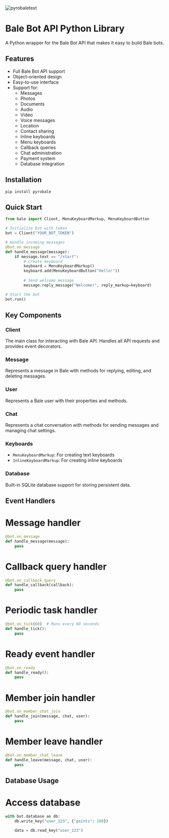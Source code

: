 ![pyrobaletext](https://raw.githubusercontent.com/pyrobale/pyrobale/refs/heads/main/pyrobaletext.png)

# Bale Bot API Python Library

A Python wrapper for the Bale Bot API that makes it easy to build Bale bots.

## Features

- Full Bale Bot API support
- Object-oriented design
- Easy-to-use interface
- Support for:
  - Messages
  - Photos
  - Documents
  - Audio
  - Video
  - Voice messages
  - Location
  - Contact sharing
  - Inline keyboards
  - Menu keyboards
  - Callback queries
  - Chat administration
  - Payment system
  - Database integration

## Installation

``pip install pyrobale``

## Quick Start

```py
from bale import Client, MenuKeyboardMarkup, MenuKeyboardButton

# Initialize bot with token
bot = Client("YOUR_BOT_TOKEN")

# Handle incoming messages
@bot.on_message
def handle_message(message):
    if message.text == "/start":
        # Create keyboard
        keyboard = MenuKeyboardMarkup()
        keyboard.add(MenuKeyboardButton("Hello!"))
  
        # Send welcome message
        message.reply_message("Welcome!", reply_markup=keyboard)

# Start the bot
bot.run()
```

## Key Components

### Client

The main class for interacting with Bale API. Handles all API requests and provides event decorators.

### Message

Represents a message in Bale with methods for replying, editing, and deleting messages.

### User

Represents a Bale user with their properties and methods.

### Chat

Represents a chat conversation with methods for sending messages and managing chat settings.

### Keyboards

- `MenuKeyboardMarkup`: For creating text keyboards
- `InlineKeyboardMarkup`: For creating inline keyboards

### Database

Built-in SQLite database support for storing persistent data.

## Event Handlers

# Message handler

```python
@bot.on_message
def handle_message(message):
    pass
```

# Callback query handler

```python
@bot.on_callback_query
def handle_callback(callback):
    pass
```

# Periodic task handler

```python
@bot.on_tick(60)  # Runs every 60 seconds
def handle_tick():
    pass
```

# Ready event handler

```python
@bot.on_ready
def handle_ready():
    pass
```

# Member join handler

```python
@bot.on_member_chat_join
def handle_join(message, chat, user):
    pass
```

# Member leave handler

```python
@bot.on_member_chat_leave
def handle_leave(message, chat, user):
    pass
```

## Database Usage

# Access database

```py
with bot.database as db:
    db.write_key("user_123", {"points": 100})
  
    data = db.read_key("user_123")
```
